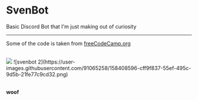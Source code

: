 # SvenBot
Basic Discord Bot that I'm just making out of curiosity
<hr>
<p>Some of the code is taken from <a href="https://www.youtube.com/watch?v=SPTfmiYiuok">freeCodeCamp.org</a></p>
<br> 
<img  src="![svenbot 2](https://user-images.githubusercontent.com/91065258/158408755-e76e899a-313e-4cf1-95bd-34e7ed9efce7.png)">
![svenbot 2](https://user-images.githubusercontent.com/91065258/158408596-cff9f837-55ef-495c-9d5b-21fe77c9cd32.png)

<p><br><b>woof</b></p>
